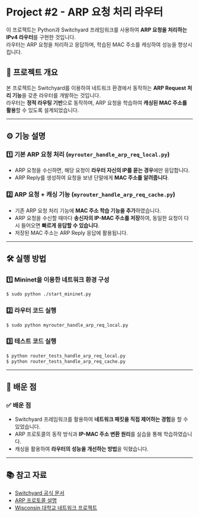 # Project #2 - ARP 요청 처리 라우터

이 프로젝트는 Python과 Switchyard 프레임워크를 사용하여 **ARP 요청을 처리하는 IPv4 라우터**를 구현한 것입니다.  
라우터는 ARP 요청을 처리하고 응답하며, 학습된 MAC 주소를 캐싱하여 성능을 향상시킵니다.

## 📌 프로젝트 개요
본 프로젝트는 Switchyard를 이용하여 네트워크 환경에서 동작하는 **ARP Request 처리 기능**을 갖춘 라우터를 개발하는 것입니다.  
라우터는 **정적 라우팅 기반**으로 동작하며, ARP 요청을 학습하여 **캐싱된 MAC 주소를 활용**할 수 있도록 설계되었습니다.

---

## ⚙️ 기능 설명

### 1️⃣ 기본 ARP 요청 처리 (`myrouter_handle_arp_req_local.py`)
- ARP 요청을 수신하면, 해당 요청이 **라우터 자신의 IP를 묻는 경우**에만 응답합니다.
- ARP Reply를 생성하여 요청을 보낸 단말에게 **MAC 주소를 알려줍니다**.

### 2️⃣ ARP 요청 + 캐싱 기능 (`myrouter_handle_arp_req_cache.py`)
- 기존 ARP 요청 처리 기능에 **MAC 주소 학습 기능을 추가**하였습니다.
- ARP 요청을 수신할 때마다 **송신자의 IP-MAC 주소를 저장**하여, 동일한 요청이 다시 들어오면 **빠르게 응답할 수 있습니다**.
- 저장된 MAC 주소는 ARP Reply 응답에 활용됩니다.

---

## 🛠️ 실행 방법

### 1️⃣ Mininet을 이용한 네트워크 환경 구성
```bash
$ sudo python ./start_mininet.py
```

### 2️⃣ 라우터 코드 실행
```bash
$ sudo python myrouter_handle_arp_req_local.py
```

### 3️⃣ 테스트 코드 실행
```bash
$ python router_tests_handle_arp_req_local.py
$ python router_tests_handle_arp_req_cache.py
```

---

## 📝 배운 점 

### ✅ 배운 점
- Switchyard 프레임워크를 활용하여 **네트워크 패킷을 직접 제어하는 경험**을 할 수 있었습니다.
- ARP 프로토콜의 동작 방식과 **IP-MAC 주소 변환 원리**를 실습을 통해 학습하였습니다.
- 캐싱을 활용하여 **라우터의 성능을 개선하는 방법**을 익혔습니다.

---

## 📚 참고 자료
- [Switchyard 공식 문서](https://jsommers.github.io/switchyard/)
- [ARP 프로토콜 설명](https://support.hpe.com/techhub/eginfolib/networking/docs/switches/5130ei/5200-3942_l3-ip-svcs_cg/content/483572224.htm)
- [Wisconsin 대학교 네트워크 프로젝트](https://pages.cs.wisc.edu/~seanm/projects/)
